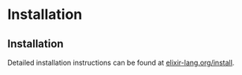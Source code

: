 # Installation

## Installation

Detailed installation instructions can be found at [elixir-lang.org/install](http://elixir-lang.org/install.html).
